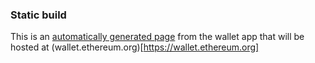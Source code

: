 ### Static build

This is an [automatically generated page](https://ethereum.github.io/meteor-dapp-wallet/build/) from the wallet app that will be hosted at (wallet.ethereum.org)[https://wallet.ethereum.org]
